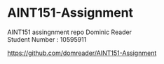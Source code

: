 # AINT151-Assignment
AINT151 assingnment repo
Dominic Reader  
Student Number : 10595911

https://github.com/domreader/AINT151-Assignment

